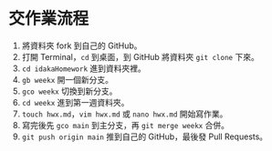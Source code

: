 # 交作業流程
1. 將資料夾 fork 到自己的 GitHub。
2. 打開 Terminal，`cd` 到桌面，到 GitHub 將資料夾 `git clone` 下來。
3. `cd idakaHomework` 進到資料夾裡。
4. `gb weekx` 開一個新分支。
5. `gco weekx` 切換到新分支。
6. `cd weekx` 進到第一週資料夾。
7. `touch hwx.md`，`vim hwx.md` 或 `nano hwx.md`  開始寫作業。
8. 寫完後先 `gco main` 到主分支，再 `git merge weekx` 合併。
9. `git push origin main` 推到自己的 GitHub，最後發 Pull Requests。
